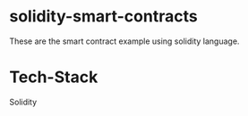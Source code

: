 # solidity-smart-contracts
These are the smart contract example using solidity language.

# Tech-Stack
Solidity
